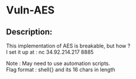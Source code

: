 
# Vuln-AES
## Description:
This implementation of AES is breakable, but how ? 
<br>
I set it up at : nc 34.92.214.217 8885

Note : May need to use automation scripts. 
<br>
Flag format : shell{} and its 16 chars in length


